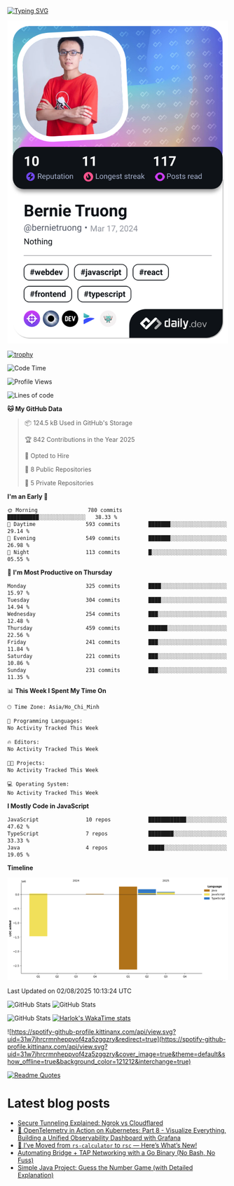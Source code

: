 [![Typing SVG](https://readme-typing-svg.demolab.com?font=Fira+Code&pause=1000&color=F37022&center=true&vCenter=true&random=true&width=435&lines=A+Senior+Student+at+FPT+University;A+Member+of+Japanese+Software+Club;A+Passionate+and+Curiosity+Developer)](https://git.io/typing-svg)

<div align="center">
   <a href="https://app.daily.dev/bernietruong">
      <img src="./devcard.png" width="652" alt="Bernie Truong's Dev Card"/>
   </a>
</div>

[![trophy](https://github-profile-trophy.vercel.app/?username=i-am-truong&theme=buddhism)](https://github.com/ryo-ma/github-profile-trophy)

<!--START_SECTION:waka-->
![Code Time](http://img.shields.io/badge/Code%20Time-14%20hrs%2031%20mins-blue)

![Profile Views](http://img.shields.io/badge/Profile%20Views-123-blue)

![Lines of code](https://img.shields.io/badge/From%20Hello%20World%20I%27ve%20Written-566.6%20thousand%20lines%20of%20code-blue)

**🐱 My GitHub Data** 

> 📦 124.5 kB Used in GitHub's Storage 
 > 
> 🏆 842 Contributions in the Year 2025
 > 
> 💼 Opted to Hire
 > 
> 📜 8 Public Repositories 
 > 
> 🔑 5 Private Repositories 
 > 
**I'm an Early 🐤** 

```text
🌞 Morning                780 commits         ██████████░░░░░░░░░░░░░░░   38.33 % 
🌆 Daytime                593 commits         ███████░░░░░░░░░░░░░░░░░░   29.14 % 
🌃 Evening                549 commits         ███████░░░░░░░░░░░░░░░░░░   26.98 % 
🌙 Night                  113 commits         █░░░░░░░░░░░░░░░░░░░░░░░░   05.55 % 
```
📅 **I'm Most Productive on Thursday** 

```text
Monday                   325 commits         ████░░░░░░░░░░░░░░░░░░░░░   15.97 % 
Tuesday                  304 commits         ████░░░░░░░░░░░░░░░░░░░░░   14.94 % 
Wednesday                254 commits         ███░░░░░░░░░░░░░░░░░░░░░░   12.48 % 
Thursday                 459 commits         ██████░░░░░░░░░░░░░░░░░░░   22.56 % 
Friday                   241 commits         ███░░░░░░░░░░░░░░░░░░░░░░   11.84 % 
Saturday                 221 commits         ███░░░░░░░░░░░░░░░░░░░░░░   10.86 % 
Sunday                   231 commits         ███░░░░░░░░░░░░░░░░░░░░░░   11.35 % 
```


📊 **This Week I Spent My Time On** 

```text
🕑︎ Time Zone: Asia/Ho_Chi_Minh

💬 Programming Languages: 
No Activity Tracked This Week

🔥 Editors: 
No Activity Tracked This Week

🐱‍💻 Projects: 
No Activity Tracked This Week

💻 Operating System: 
No Activity Tracked This Week
```

**I Mostly Code in JavaScript** 

```text
JavaScript               10 repos            ████████████░░░░░░░░░░░░░   47.62 % 
TypeScript               7 repos             ████████░░░░░░░░░░░░░░░░░   33.33 % 
Java                     4 repos             █████░░░░░░░░░░░░░░░░░░░░   19.05 % 
```



**Timeline**

![Lines of Code chart](https://raw.githubusercontent.com/i-am-truong/i-am-truong/main/assets/bar_graph.png)


 Last Updated on 02/08/2025 10:13:24 UTC
<!--END_SECTION:waka-->

![GitHub Stats](https://github-readme-stats.vercel.app/api?username=i-am-truong&show=reviews,discussions_started,discussions_answered,prs_merged,prs_merged_percentage&theme=ambient_gradient&rank_icon=percentile&show_icons=true&include_all_commits=true&hide_border=true&count_private=true)
![GitHub Stats](https://streak-stats.demolab.com?user=i-am-truong&theme=ambient_gradient&hide_border=true)

![GitHub Stats](https://github-readme-stats.vercel.app/api/top-langs/?username=i-am-truong&theme=ambient_gradient&show_icons=true&hide_border=true&layout=compact)
[![Harlok's WakaTime stats](https://github-readme-stats.vercel.app/api/wakatime?username=iamtruong&theme=ambient_gradient&layout=compact&custom_title=Bernie%20Truong's%20WakaTime%20Stats)](https://github.com/anuraghazra/github-readme-stats)

![https://spotify-github-profile.kittinanx.com/api/view.svg?uid=31w7jhrcrmnheppvof4za5zggzry&redirect=true](https://spotify-github-profile.kittinanx.com/api/view.svg?uid=31w7jhrcrmnheppvof4za5zggzry&cover_image=true&theme=default&show_offline=true&background_color=121212&interchange=true)

[![Readme Quotes](https://quotes-github-readme.vercel.app/api?type=horizontal&theme=github_blue)](https://github.com/piyushsuthar/github-readme-quotes)


# Latest blog posts
<!-- BLOG-POST-LIST:START -->
- [Secure Tunneling Explained: Ngrok vs Cloudflared](https://dev.to/aryan_shourie/secure-tunneling-explained-ngrok-vs-cloudflared-mcl)
- [🔭 OpenTelemetry in Action on Kubernetes: Part 8 - Visualize Everything, Building a Unified Observability Dashboard with Grafana](https://dev.to/kartikdudeja21/opentelemetry-in-action-on-kubernetes-part-8-visualize-everything-building-a-unified-1dpg)
- [🎉 I’ve Moved from `rs-calculator` to `rsc` — Here’s What’s New!](https://dev.to/rasa8877/ive-moved-from-rs-calculator-to-rsc-heres-whats-new-173d)
- [Automating Bridge + TAP Networking with a Go Binary &lpar;No Bash, No Fuss&rpar;](https://dev.to/krjakbrjak/automating-bridge-tap-networking-with-a-go-binary-no-bash-no-fuss-kgm)
- [Simple Java Project: Guess the Number Game &lpar;with Detailed Explanation&rpar;](https://dev.to/sharique_siddiqui_8242dad/simple-java-project-guess-the-number-game-with-detailed-explanation-3if9)
<!-- BLOG-POST-LIST:END -->

<!-- START gadpp -->
